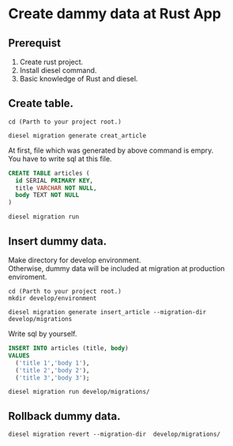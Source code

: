 # Create dammy data at Rust App
## Prerequist
1. Create rust project.
2. Install diesel command.
3. Basic knowledge of Rust and diesel.


## Create table.
```
cd (Parth to your project root.)
```
```
diesel migration generate creat_article
```
At first, file which was generated by above command is empry. <br>
You have to write sql at this file.

```sql
CREATE TABLE articles (
  id SERIAL PRIMARY KEY,
  title VARCHAR NOT NULL,
  body TEXT NOT NULL
)
```
```
diesel migration run
```


## Insert dummy data.
Make directory for develop environment. <br>
Otherwise, dummy data will be included at migration at production enviroment.
```
cd (Parth to your project root.)
mkdir develop/environment
```
```
diesel migration generate insert_article --migration-dir develop/migrations
```

Write sql by yourself.
```sql
INSERT INTO articles (title, body)
VALUES
  ('title 1','body 1'),
  ('title 2','body 2'),
  ('title 3','body 3');
```

```
diesel migration run develop/migrations/
```


## Rollback dummy data.
```
diesel migration revert --migration-dir  develop/migrations/
```